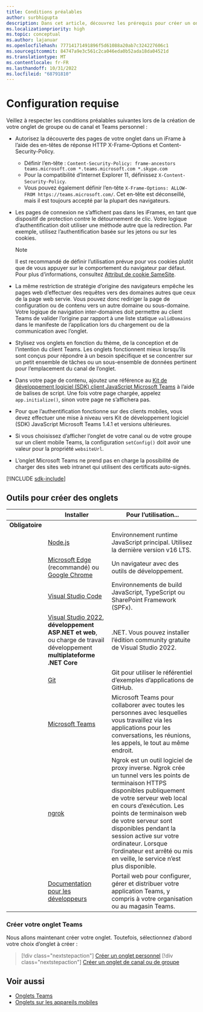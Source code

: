 ```yaml
---
title: Conditions préalables
author: surbhigupta
description: Dans cet article, découvrez les prérequis pour créer un onglet personnel, canal ou groupe Microsoft Teams. Connaître les outils nécessaires pour créer votre onglet.
ms.localizationpriority: high
ms.topic: conceptual
ms.author: lajanuar
ms.openlocfilehash: 77714171491896f5d61088a20ab7c324227606c1
ms.sourcegitcommit: 84747a9e3c561c2ca046eda0b52ada18da04521d
ms.translationtype: MT
ms.contentlocale: fr-FR
ms.lasthandoff: 10/31/2022
ms.locfileid: "68791810"
---
```

# <a name="prerequisites"></a>Configuration requise

Veillez à respecter les conditions préalables suivantes lors de la création de votre onglet de groupe ou de canal et Teams personnel :

* Autorisez la découverte des pages de votre onglet dans un iFrame à l’aide des en-têtes de réponse HTTP X-Frame-Options et Content-Security-Policy.
  * Définir l’en-tête : `Content-Security-Policy: frame-ancestors teams.microsoft.com *.teams.microsoft.com *.skype.com`
  * Pour la compatibilité d’Internet Explorer 11, définissez `X-Content-Security-Policy`.
  * Vous pouvez également définir l’en-tête `X-Frame-Options: ALLOW-FROM https://teams.microsoft.com/`. Cet en-tête est déconseillé, mais il est toujours accepté par la plupart des navigateurs.

* Les pages de connexion ne s’affichent pas dans les iFrames, en tant que dispositif de protection contre le détournement de clic. Votre logique d’authentification doit utiliser une méthode autre que la redirection. Par exemple, utilisez l’authentification basée sur les jetons ou sur les cookies.

    > [!NOTE]
    > Il est recommandé de définir l’utilisation prévue pour vos cookies plutôt que de vous appuyer sur le comportement du navigateur par défaut. Pour plus d’informations, consultez [Attribut de cookie SameSite](../../resources/samesite-cookie-update.md).

* La même restriction de stratégie d’origine des navigateurs empêche les pages web d’effectuer des requêtes vers des domaines autres que ceux de la page web servie. Vous pouvez donc rediriger la page de configuration ou de contenu vers un autre domaine ou sous-domaine. Votre logique de navigation inter-domaines doit permettre au client Teams de valider l’origine par rapport à une liste statique `validDomains` dans le manifeste de l’application lors du chargement ou de la communication avec l’onglet.

* Stylisez vos onglets en fonction du thème, de la conception et de l’intention du client Teams. Les onglets fonctionnent mieux lorsqu’ils sont conçus pour répondre à un besoin spécifique et se concentrer sur un petit ensemble de tâches ou un sous-ensemble de données pertinent pour l’emplacement du canal de l’onglet.

* Dans votre page de contenu, ajoutez une référence au [Kit de développement logiciel (SDK) client JavaScript Microsoft Teams](/javascript/api/overview/msteams-client) à l’aide de balises de script. Une fois votre page chargée, appelez `app.initialize()`, sinon votre page ne s’affichera pas.

* Pour que l’authentification fonctionne sur des clients mobiles, vous devez effectuer une mise à niveau vers Kit de développement logiciel (SDK) JavaScript Microsoft Teams 1.4.1 et versions ultérieures.

* Si vous choisissez d’afficher l’onglet de votre canal ou de votre groupe sur un client mobile Teams, la configuration `setConfig()` doit avoir une valeur pour la propriété `websiteUrl`.

* L’onglet Microsoft Teams ne prend pas en charge la possibilité de charger des sites web intranet qui utilisent des certificats auto-signés.

[!INCLUDE [sdk-include](~/includes/sdk-include.md)]

## <a name="tools-to-build-tabs"></a>Outils pour créer des onglets

| &nbsp; | Installer | Pour l’utilisation... |
| --- | --- | --- |
| **Obligatoire** | &nbsp; | &nbsp; |
| &nbsp; | [Node.js](https://nodejs.org/en/download/) | Environnement runtime JavaScript principal. Utilisez la dernière version v16 LTS.|
| &nbsp; | [Microsoft Edge](https://www.microsoft.com/edge) (recommandé) ou [Google Chrome](https://www.google.com/chrome/) | Un navigateur avec des outils de développement. |
| &nbsp; | [Visual Studio Code](https://code.visualstudio.com/download) | Environnements de build JavaScript, TypeScript ou SharePoint Framework (SPFx). |
| &nbsp; | [Visual Studio 2022](https://visualstudio.microsoft.com), **développement ASP.NET et web**, ou charge de travail développement **multiplateforme .NET Core** | .NET. Vous pouvez installer l’édition community gratuite de Visual Studio 2022. |
| &nbsp; | [Git](https://git-scm.com/downloads) | Git pour utiliser le référentiel d’exemples d’applications de GitHub. |
| &nbsp; | [Microsoft Teams](https://www.microsoft.com/en-us/microsoft-teams/download-app) | Microsoft Teams pour collaborer avec toutes les personnes avec lesquelles vous travaillez via les applications pour les conversations, les réunions, les appels, le tout au même endroit. |
| &nbsp; | [ngrok](https://ngrok.com/download) | Ngrok est un outil logiciel de proxy inverse. Ngrok crée un tunnel vers les points de terminaison HTTPS disponibles publiquement de votre serveur web local en cours d’exécution. Les points de terminaison web de votre serveur sont disponibles pendant la session active sur votre ordinateur. Lorsque l’ordinateur est arrêté ou mis en veille, le service n’est plus disponible. |
| &nbsp; | [Documentation pour les développeurs](https://dev.teams.microsoft.com/) | Portail web pour configurer, gérer et distribuer votre application Teams, y compris à votre organisation ou au magasin Teams. |

### <a name="build-your-teams-tab"></a>Créer votre onglet Teams

Nous allons maintenant créer votre onglet. Toutefois, sélectionnez d’abord votre choix d’onglet à créer :

> [!div class="nextstepaction"]
> [Créer un onglet personnel](~/tabs/how-to/create-personal-tab.md)
> [!div class="nextstepaction"]
> [Créer un onglet de canal ou de groupe](~/tabs/how-to/create-channel-group-tab.md)

## <a name="see-also"></a>Voir aussi

* [Onglets Teams](~/tabs/what-are-tabs.md)
* [Onglets sur les appareils mobiles](~/tabs/design/tabs-mobile.md)
